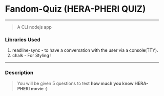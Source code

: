 # Fandom-Quiz (HERA-PHERI QUIZ)

---

> A CLI nodejs app

### Libraries Used

1. readline-sync - to have a conversation with the user via a console(TTY).
1. chalk - For Styling !

---

### Description

> You will be given 5 questions to test **how much you know HERA-PHERI movie** :)
